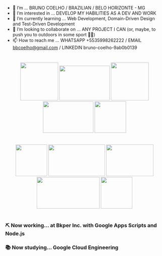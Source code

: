 - 👋 I’m ... BRUNO COELHO / BRAZILIAN / BELO HORIZONTE - MG
- 👀 I’m interested in ... DEVELOP MY HABILITIES AS A DEV AND WORK
- 🌱 I’m currently learning ... Web Development, Domain-Driven Design and Test-Driven Development
- 💞️ I’m looking to collaborate on ... ANY PROJECT I CAN (or, maybe, to push you to outdoors in some sport 👊😉)
- 📫 How to reach me ... WHATSAPP +5535998262222 / EMAIL bbcoelho@gmail.com / LINKEDIN bruno-coelho-9ab0b0139
#

<p align="center">
  
<img src="https://pluralsight2.imgix.net/paths/images/swift-ae81d7c6b0.png" width="120" height="120"/>
<img src="https://www.svgrepo.com/show/327388/logo-react.svg" width="160" height="110"/>
<img src="https://cdn-icons-png.flaticon.com/512/2965/2965300.png" width="120" height="120"/>
<img src="https://cdn.jsdelivr.net/gh/devicons/devicon/icons/nodejs/nodejs-original-wordmark.svg" width="160" height="100"/>
<img src="https://cdn.auth0.com/blog/testing-react-with-jest/logo.png" width="100" height="100"/>
<br/>
<br/>
<br/>
<img src="https://cdn.jsdelivr.net/gh/devicons/devicon/icons/vuejs/vuejs-original-wordmark.svg" width="100" height="100"/>
<img src="https://cdn.jsdelivr.net/gh/devicons/devicon/icons/javascript/javascript-original.svg" width="180" height="100"/>
<img src="https://logos-world.net/wp-content/uploads/2021/02/Google-Cloud-Emblem.png" width="150" height="100"/>
<img src="https://cdn.jsdelivr.net/gh/devicons/devicon/icons/mysql/mysql-original.svg" width="200" height="100"/>
<img src="https://upload.wikimedia.org/wikipedia/commons/thumb/4/4c/Typescript_logo_2020.svg/1024px-Typescript_logo_2020.svg.png" width="100" height="100"/>


</p>
  
#

### ⛏️ Now working... at Bkper Inc. with Google Apps Scripts and Node.js

### 📚 Now studying... Google Cloud Engineering
